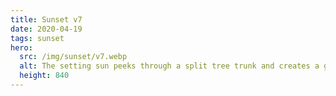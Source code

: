 ```yaml
---
title: Sunset v7
date: 2020-04-19
tags: sunset
hero:
  src: /img/sunset/v7.webp
  alt: The setting sun peeks through a split tree trunk and creates a golden flare. In the foreground a dark field.
  height: 840
---
```

